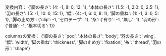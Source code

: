 
変換内容：
{'脚の長さ': {4: -1, 8: 0, 12: 1}, '本体の長さ': {1.5: -1, 2.0: 0, 2.5: 1}, '羽の長さ': {5: -1, 10: 0, 15: 1}, '幅': {4: -1, 6: 0, 8: 1}, '脚の重ね': {1: -1, 3: 0, 5: 1}, '脚の止め方': {'clip': -1, 'セロテープ': 1}, '糸': {'有り': -1, '無し': 1}, '羽の形': {'普通': -1, '根本切る': 1}}

columnsの変換：
{'脚の長さ': 'pod', '本体の長さ': 'body', '羽の長さ': 'wing', '幅': 'width', '脚の重ね': 'thickness', '脚の止め方': 'fixation', '糸': 'thread', '羽の形': 'shape'}
